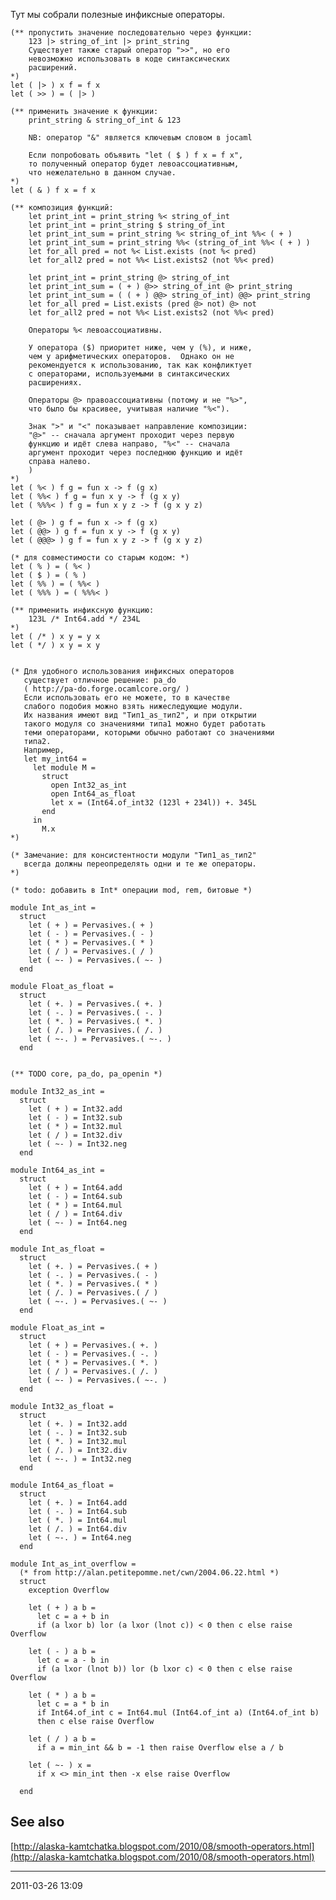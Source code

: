Тут мы собрали полезные инфиксные операторы.

    (** пропустить значение последовательно через функции:
        123 |> string_of_int |> print_string
        Существует также старый оператор ">>", но его
        невозможно использовать в коде синтаксических
        расширений.
    *)
    let ( |> ) x f = f x
    let ( >> ) = ( |> )
    
    (** применить значение к функции:
        print_string & string_of_int & 123

        NB: оператор "&" является ключевым словом в jocaml

        Если попробовать объявить "let ( $ ) f x = f x",
        то полученный оператор будет левоассоциативным,
        что нежелательно в данном случае.
    *)
    let ( & ) f x = f x

    (** композиция функций:
        let print_int = print_string %< string_of_int
        let print_int = print_string $ string_of_int
        let print_int_sum = print_string %< string_of_int %%< ( + )
        let print_int_sum = print_string %%< (string_of_int %%< ( + ) )
        let for_all pred = not %< List.exists (not %< pred)
        let for_all2 pred = not %%< List.exists2 (not %%< pred)

        let print_int = print_string @> string_of_int
        let print_int_sum = ( + ) @>> string_of_int @> print_string
        let print_int_sum = ( ( + ) @@> string_of_int) @@> print_string
        let for_all pred = List.exists (pred @> not) @> not
        let for_all2 pred = not %%< List.exists2 (not %%< pred)

        Операторы %< левоассоциативны.

        У оператора ($) приоритет ниже, чем у (%), и ниже,
        чем у арифметических операторов.  Однако он не
        рекомендуется к использованию, так как конфликтует
        с операторами, используемыми в синтаксических
        расширениях.
        
        Операторы @> правоассоциативны (потому и не "%>",
        что было бы красивее, учитывая наличие "%<").
        
        Знак ">" и "<" показывает направление композиции:
        "@>" -- сначала аргумент проходит через первую
        функцию и идёт слева направо, "%<" -- сначала
        аргумент проходит через последнюю функцию и идёт
        справа налево.
        )
    *)
    let ( %< ) f g = fun x -> f (g x)
    let ( %%< ) f g = fun x y -> f (g x y)
    let ( %%%< ) f g = fun x y z -> f (g x y z)

    let ( @> ) g f = fun x -> f (g x)
    let ( @@> ) g f = fun x y -> f (g x y)
    let ( @@@> ) g f = fun x y z -> f (g x y z)

    (* для совместимости со старым кодом: *)
    let ( % ) = ( %< )
    let ( $ ) = ( % )
    let ( %% ) = ( %%< )
    let ( %%% ) = ( %%%< )

    (** применить инфиксную функцию:
        123L /* Int64.add */ 234L
    *)
    let ( /* ) x y = y x
    let ( */ ) x y = x y


    (* Для удобного использования инфиксных операторов
       существует отличное решение: pa_do
       ( http://pa-do.forge.ocamlcore.org/ )
       Если использовать его не можете, то в качестве
       слабого подобия можно взять нижеследующие модули.
       Их названия имеют вид "Тип1_as_тип2", и при открытии
       такого модуля со значениями типа1 можно будет работать
       теми операторами, которыми обычно работают со значениями
       типа2.
       Например,
       let my_int64 =
         let module M =
           struct
             open Int32_as_int
             open Int64_as_float
             let x = (Int64.of_int32 (123l + 234l)) +. 345L
           end
         in
           M.x
    *)

    (* Замечание: для консистентности модули "Тип1_as_тип2"
       всегда должны переопределять одни и те же операторы.
    *)

    (* todo: добавить в Int* операции mod, rem, битовые *)

    module Int_as_int =
      struct
        let ( + ) = Pervasives.( + )
        let ( - ) = Pervasives.( - )
        let ( * ) = Pervasives.( * )
        let ( / ) = Pervasives.( / )
        let ( ~- ) = Pervasives.( ~- )
      end

    module Float_as_float =
      struct
        let ( +. ) = Pervasives.( +. )
        let ( -. ) = Pervasives.( -. )
        let ( *. ) = Pervasives.( *. )
        let ( /. ) = Pervasives.( /. )
        let ( ~-. ) = Pervasives.( ~-. )
      end


    (** TODO core, pa_do, pa_openin *)

    module Int32_as_int =
      struct
        let ( + ) = Int32.add
        let ( - ) = Int32.sub
        let ( * ) = Int32.mul
        let ( / ) = Int32.div
        let ( ~- ) = Int32.neg
      end

    module Int64_as_int =
      struct
        let ( + ) = Int64.add
        let ( - ) = Int64.sub
        let ( * ) = Int64.mul
        let ( / ) = Int64.div
        let ( ~- ) = Int64.neg
      end

    module Int_as_float =
      struct
        let ( +. ) = Pervasives.( + )
        let ( -. ) = Pervasives.( - )
        let ( *. ) = Pervasives.( * )
        let ( /. ) = Pervasives.( / )
        let ( ~-. ) = Pervasives.( ~- )
      end

    module Float_as_int =
      struct
        let ( + ) = Pervasives.( +. )
        let ( - ) = Pervasives.( -. )
        let ( * ) = Pervasives.( *. )
        let ( / ) = Pervasives.( /. )
        let ( ~- ) = Pervasives.( ~-. )
      end

    module Int32_as_float =
      struct
        let ( +. ) = Int32.add
        let ( -. ) = Int32.sub
        let ( *. ) = Int32.mul
        let ( /. ) = Int32.div
        let ( ~-. ) = Int32.neg
      end

    module Int64_as_float =
      struct
        let ( +. ) = Int64.add
        let ( -. ) = Int64.sub
        let ( *. ) = Int64.mul
        let ( /. ) = Int64.div
        let ( ~-. ) = Int64.neg
      end

    module Int_as_int_overflow =
      (* from http://alan.petitepomme.net/cwn/2004.06.22.html *)
      struct
        exception Overflow

        let ( + ) a b =
          let c = a + b in
          if (a lxor b) lor (a lxor (lnot c)) < 0 then c else raise Overflow

        let ( - ) a b =
          let c = a - b in
          if (a lxor (lnot b)) lor (b lxor c) < 0 then c else raise Overflow

        let ( * ) a b =
          let c = a * b in
          if Int64.of_int c = Int64.mul (Int64.of_int a) (Int64.of_int b)
          then c else raise Overflow

        let ( / ) a b =
          if a = min_int && b = -1 then raise Overflow else a / b

        let ( ~- ) x =
          if x <> min_int then -x else raise Overflow

      end

## See also

[http://alaska-kamtchatka.blogspot.com/2010/08/smooth-operators.html](http://alaska-kamtchatka.blogspot.com/2010/08/smooth-operators.html)

* * * * *

2011-03-26 13:09
